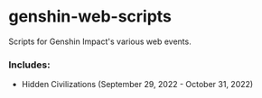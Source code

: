 # genshin-web-scripts
Scripts for Genshin Impact's various web events.

### Includes:
- Hidden Civilizations (September 29, 2022 - October 31, 2022)  
